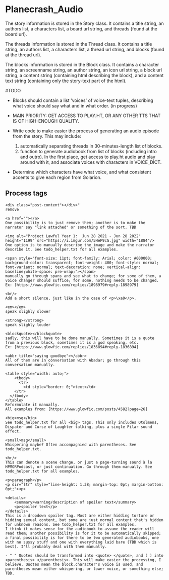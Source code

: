 # Planecrash_Audio

The story information is stored in the Story class.
It contains a title string, an authors list, a characters list, a board url string, and threads (found at the board url).

The threads information is stored in the Thread class.
It contains a title string, an authors list, a characters list, a thread url string, and blocks (found at the thread url).

The blocks information is stored in the Block class.
It contains a character string, an screenname string, an author string, an icon url string, a block url string, a content string (containing html describing the block), and a content text string (containing only the story-text part of the html).

#TODO
- Blocks should contain a list 'voices' of voice-text tuples, describing what voice should say what and in what order. (in progress)

- MAIN PRIORITY: GET ACCESS TO PLAY.HT, OR ANY OTHER TTS THAT IS OF HIGH-ENOUGH QUALITY.

- Write code to make easier the process of generating an audio episode from the story. This may include:
    1. automatically separating threads in 30-minutes-length list of blocks.
    2. function to generate audiobook from list of blocks (including intro and outro).
    In the first place, get access to play.ht audio and play around with it, and associate voices with characters in VOICE_DICT.

- Determine which characters have what voice, and what consistent accents to give each region from Golarion.

## Process tags
    <div class="post-content"></div>"
    remove

    <a href=""></a>
    One possibility is to just remove them; another is to make the narrator say "link attached" or something of the sort. TBD
    
    <img alt="Project Lawful Year 1:  Jun 28 2021 - Jun 28 2022" height="1199" src="https://i.imgur.com/5HeP9cG.jpg" width="1884"/>
    One option is to manually describe the image and make the narrator describe it. See todo_helper.txt for all examples.
    
    <span style="font-size: 11pt; font-family: Arial; color: #000000; background-color: transparent; font-weight: 400; font-style: normal; font-variant: normal; text-decoration: none; vertical-align: baseline;white-space: pre-wrap;"></span>
    manually go through spans and see what to change; for some of them, a voice changer should suffice; for some, nothing needs to be changed.
    Ex: [https://www.glowfic.com/replies/1898979#reply-1898979]
    
    <br/>
    Add a short silence, just like in the case of <p>\xa0</p>.
    
    <em></em>
    speak slighly slower
    
    <strong></strong>
    speak slighly louder
    
    <blockquote></blockquote>
    sadly, this will have to be done manually. Sometimes it is a quote from a previous block, sometimes it is a god speaking, etc. 
    Ex: [https://www.glowfic.com/replies/1836894#reply-1836894]
    
    <abbr title="saying goodbye"></abbr>
    All of them are in conversation with Abadar; go through this conversation manually.
    
    <table style="width: auto;">
	    <tbody>
	      <tr>
	        <td style="border: 0;">text</td>
        </tr>
      </tbody>
    </table>
    Reformulate it manually.
    All examples from: [https://www.glowfic.com/posts/4582?page=26]
    
    <big>msg</big>
    See todo_helper.txt for all <big> tags. This only includes Otolmens, Dispater and Curse of Laughter talking, plus a single Pilar sound effect.

    <small>msg</small>
    Whispering maybe? Often accompagnied with parentheses. See todo_helper.txt.

    <hr/>
    This can denote a scene change, or just a page-turning sound à la HPMORPodcast, or just continuation. Go through them manually. See todo_helper.txt for all examples.

    <p>paragraph</p>
    <p dir="ltr" style="line-height: 1.38; margin-top: 0pt; margin-bottom: 0pt;"><p>

    <details>
	    <summary>warning/description of spoiler text</summary>
	    <p>spoiler text</p>
    </details>
    This is a dropdown spoiler tag. Most are either hidding torture or hidding sexual content, but some are just normal content that's hidden for unknown reasons. See todo_helper.txt for all examples. 
    I think it makes sense for the audiobook to assume the reader will read them; another possibility is for it to be automatically skipped; a final possibility is for there to be two generated audiobooks, one with no sussy stuff and one with everything laid bare (TBD which is best). I'll probably deal with them manually.
    
    - " " Quotes should be transformed into <quote> </quote>, and ( ) into <parenthesis> </parenthesis>. This will make easier the processing, I believe. Quotes mean the block.character's voice is used, and parentheses mean either whispering, or lower voice, or something else; TBD.
